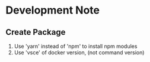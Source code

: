 # Development Note

## Create Package

1. Use 'yarn' instead of 'npm' to install npm modules
2. Use 'vsce' of docker version, (not command version)

